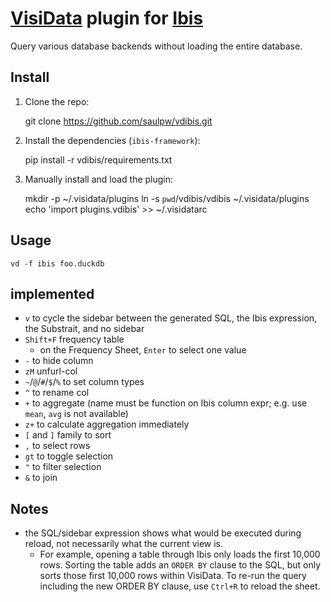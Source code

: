 # [VisiData](https://visidata.org) plugin for [Ibis](https://ibis-project.org)

Query various database backends without loading the entire database.

## Install

1. Clone the repo:

    git clone https://github.com/saulpw/vdibis.git

2. Install the dependencies (`ibis-framework`):

    pip install -r vdibis/requirements.txt

3. Manually install and load the plugin:

    mkdir -p ~/.visidata/plugins
    ln -s `pwd`/vdibis/vdibis ~/.visidata/plugins
    echo 'import plugins.vdibis' >> ~/.visidatarc

## Usage

    vd -f ibis foo.duckdb

## implemented

- `v` to cycle the sidebar between the generated SQL, the Ibis expression, the Substrait, and no sidebar
- `Shift+F` frequency table
  - on the Frequency Sheet, `Enter` to select one value
- `-` to hide column
- `zM` unfurl-col
- `~`/`@`/`#`/`$`/`%` to set column types
- `^` to rename col
- `+` to aggregate (name must be function on Ibis column expr; e.g. use `mean`, `avg` is not available)
- `z+` to calculate aggregation immediately
- `[` and `]` family to sort
- `,` to select rows
- `gt` to toggle selection
- `"` to filter selection
- `&` to join

## Notes

- the SQL/sidebar expression shows what would be executed during reload, not necessarily what the current view is.
  - For example, opening a table through Ibis only loads the first 10,000 rows.  Sorting the table adds an `ORDER BY` clause to the SQL, but only sorts those first 10,000 rows within VisiData.  To re-run the query including the new ORDER BY clause, use `Ctrl+R` to reload the sheet.
